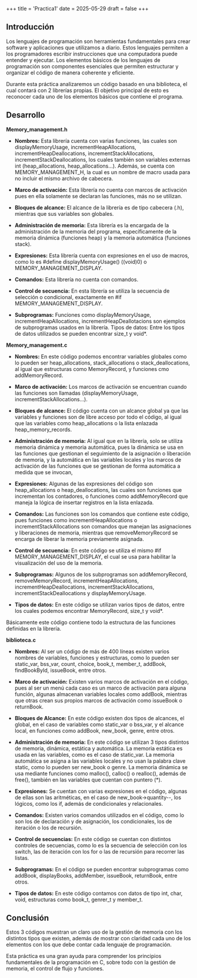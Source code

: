 +++
title = 'Practica1'
date = 2025-05-29
draft = false
+++

## **Introducción**

Los lenguajes de programación son herramientas fundamentales para crear software y aplicaciones que utilizamos a diario. Estos lenguajes permiten a los programadores escribir instrucciones que una computadora puede entender y ejecutar. Los elementos básicos de los lenguajes de programación son componentes esenciales que permiten estructurar y organizar el código de manera coherente y eficiente.

Durante esta práctica analizaremos un código basado en una biblioteca, el cual contará con 2 librerías propias. El objetivo principal de esto es reconocer cada uno de los elementos básicos que contiene el programa.

## **Desarrollo**

**Memory_management.h**

* **Nombres:** Esta librería cuenta con varias funciones, las cuales son displayMemoryUsage, incrementHeapAllocations, incrementHeapDeallocations, incrementStackAllocations, incrementStackDeallocations, los cuales también son variables externas int (heap_allocations, heap_allocations…). Además, se cuenta con MEMORY_MANAGEMENT_H, la cual es un nombre de macro usada para no incluir el mismo archivo de cabecera.

* **Marco de activación:** Esta librería no cuenta con marcos de activación pues en ella solamente se declaran las funciones, más no se utilizan.

* **Bloques de alcance:** El alcance de la librería es de tipo cabecera (.h), mientras que sus variables son globales.

* **Administración de memoria:** Esta librería es la encargada de la administración de la memoria del programa, específicamente de la memoria dinámica (funciones heap) y la memoria automática (funciones stack).

* **Expresiones:** Esta librería cuenta con expresiones en el uso de macros, como lo es #define displayMemoryUsage() ((void)0) o MEMORY_MANAGEMENT_DISPLAY.

* **Comandos:** Esta librería no cuenta con comandos.

* **Control de secuencia:** En esta librería se utiliza la secuencia de selección o condicional, exactamente en #if MEMORY_MANAGEMENT_DISPLAY.

* **Subprogramas:** Funciones como displayMemoryUsage, incrementHeapAllocations, incrementHeapDeallotacions son ejemplos de subprogramas usados en la librería.
Tipos de datos: Entre los tipos de datos utilizados se pueden encontrar size_t y void*.


**Memory_management.c**

* **Nombres:** En este código podemos encontrar variables globales como lo pueden ser heap_allocations, stack_allocations o stack_deallocations, al igual que estructuras como MemoryRecord, y funciones cmo addMemoryRecord.

* **Marco de activación:** Los marcos de activación se encuentran cuando las funciones son llamadas (displayMemoryUsage, incrementStackAllocations…).

* **Bloques de alcance:** El código cuenta con un alcance global ya que las variables y funciones son de libre acceso por todo el código, al igual que las variables como heap_allocations o la lista enlazada heap_memory_records.

* **Administración de memoria:** Al igual que en la librería, solo se utiliza memoria dinámica y memoria automática, pues la dinámica se usa en las funciones que gestionan el seguimiento de la asignación o liberación de memoria, y la automática en las variables locales y los marcos de activación de las funciones que se gestionan de forma automática a medida que se invocan, 

* **Expresiones:** Algunas de las expresiones del código son heap_allocations o heap_deallocations, las cuales son funciones que incrementan los contadores, o funciones como addMemoryRecord que maneja la lógica de insertar registros en la lista enlazada.

* **Comandos:** Las funciones son los comandos que contiene este código, pues funciones como incrementHeapAllocations o incrementStackAllocations son comandos que manejan las asignaciones y liberaciones de memoria, mientras que removeMemoryRecord se encarga de liberar la memoria previamente asignada.

* **Control de secuencia:** En este código se utiliza el mismo #if MEMORY_MANAGEMENT_DISPLAY, el cual se usa para habilitar la visualización del uso de la memoria.

* **Subprogramas:** Algunos de los subprogramas son addMemoryRecord, removeMemoryRecord, incrementHeapAllocations, incrementHeapDeallocations, incrementStackAllocations, incrementStackDeallocations y displayMemoryUsage.

* **Tipos de datos:** En este código se utilizan varios tipos de datos, entre los cuales podemos encontrar MemoryRecord, size_t y void*.

Básicamente este código contiene todo la estructura de las funciones definidas en la librería.


**biblioteca.c**

* **Nombres:** Al ser un código de más de 400 líneas existen varios nombres de variables, funciones y estructuras, como lo pueden ser static_var, bss_var, count, choice, book_t, member_t, addBook, findBookById, issueBook, entre otros.

* **Marco de activación:** Existen varios marcos de activación en el código, pues al ser un menú cada caso es un marco de activación para alguna función, algunas almacenan variables locales como addBook, mientras que otras crean sus propios marcos de activación como issueBook o returnBook.

* **Bloques de Alcance:** En este código existen dos tipos de alcances, el global, en el caso de variables como static_var o bss_var, y el alcance local, en funciones como addBook, new_book, genre, entre otros.

* **Administración de memoria:** En este código se utilizan 3 tipos distintos de memoria, dinámica, estática y automática.  La memoria estática es usada en las variables, como es el caso de static_var. La memoria automática se asigna a las variables locales y no usan la palabra clave static, como lo pueden ser new_book o genre. La memoria dinámica se usa mediante funciones como malloc(), calloc() o realloc(), además de free(), también en las variables que cuentan con puntero (*).

* **Expresiones:** Se cuentan con varias expresiones en el código, algunas de ellas son las aritméticas, en el caso de new_book->quantity--, los lógicos, como los if, además de condicionales y relacionales.

* **Comandos:** Existen varios comandos utilizados en el código, como lo son los de declaración y de asignación, los condicionales, los de iteración o los de recursión.

* **Control de secuencias:** En este código se cuentan con distintos controles de secuencias, como lo es la secuencia de selección con los switch, las de iteración con los for o las de recursión para recorrer las listas.

* **Subprogramas:** En el código se pueden encontrar subprogramas como addBook, displayBooks, addMember, issueBook, returnBook, entre otros.

* **Tipos de datos:** En este código contamos con datos de tipo int, char, void, estructuras como book_t, genrer_t y member_t.

## **Conclusión**

Estos 3 códigos muestran un claro uso de la gestión de memoria con los distintos tipos que existen, además de mostrar con claridad cada uno de los elementos con los que debe contar cada lenguaje de programación. 

Esta práctica es una gran ayuda para comprender los principios fundamentales de la programación en C, sobre todo con la gestión de memoria, el control de flujo y funciones.

